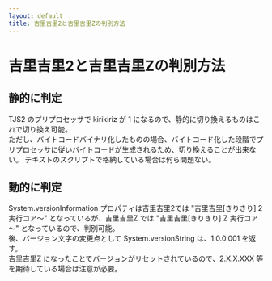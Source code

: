 ```yaml
---
layout: default
title: 吉里吉里2と吉里吉里Zの判別方法
---
```


# 吉里吉里2と吉里吉里Zの判別方法
## 静的に判定
TJS2 のプリプロセッサで kirikiriz が 1 になるので、静的に切り換えるものはこれで切り換え可能。  
ただし、バイトコードバイナリ化したものの場合、バイトコード化した段階でプリプロセッサに従いバイトコードが生成されるため、切り換えることが出来ない。
テキストのスクリプトで格納している場合は何ら問題ない。

## 動的に判定
System.versionInformation プロパティは吉里吉里2では "吉里吉里[きりきり] 2 実行コア～" となっているが、吉里吉里Z では "吉里吉里[きりきり] Z 実行コア～" となっているので、判別可能。  
後、バージョン文字の変更点として System.versionString は、1.0.0.001 を返す。  
吉里吉里Z になったことでバージョンがリセットされているので、2.X.X.XXX 等を期待している場合は注意が必要。


